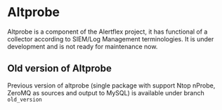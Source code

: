 # Altprobe

Altprobe is a component of the Alertflex project, it has functional of a collector according to SIEM/Log Management terminologies. It is under development and is not ready for maintenance now.

## Old version of Altprobe 
Previous version of altprobe (single package with support Ntop nProbe, ZeroMQ as sources and output to MySQL) is available under branch ``old_version``


